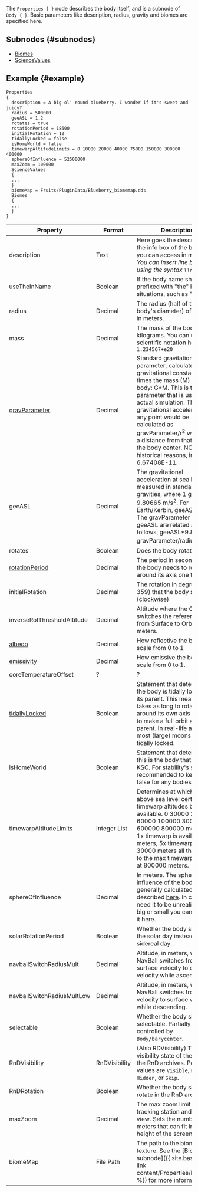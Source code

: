 The `Properties { }` node describes the body itself, and is a subnode of `Body { }`. Basic parameters like description, radius, gravity and biomes are specified here.

## Subnodes {#subnodes}
* [Biomes](/syntax/properties/biomes)
* [ScienceValues](/syntax/properties/sciencevalues)

## Example {#example}
```
Properties
{
  description = A big ol' round blueberry. I wonder if it's sweet and juicy?
  radius = 500000
  geeASL = 1.2
  rotates = true
  rotationPeriod = 18600
  initialRotation = 12
  tidallyLocked = false
  isHomeWorld = false
  timewarpAltitudeLimits = 0 10000 20000 40000 75000 150000 300000 400000
  sphereOfInfluence = 52500000
  maxZoom = 100000
  ScienceValues
  {
  ...
  }
  biomeMap = Fruits/PluginData/Blueberry_biomemap.dds
  Biomes
  {
  ...
  }
}
```

|Property|Format|Description|
|--------|------|-----------|
|description|Text|Here goes the description for the info box of the body that you can access in map view. *You can insert line breaks using the syntax `\\nn`*|
|useTheInName|Boolean|If the body name should be prefixed with "the" in some situations, such as "the sun."|
|radius|Decimal|The radius (half of the body's diameter) of the body in meters.|
|mass|Decimal|The mass of the body in kilograms. You can use scientific notation here, like `1.234567+e20`|
|[gravParameter](https://en.wikipedia.org/wiki/Standard_gravitational_parameter)|Decimal|Standard gravitational parameter, calculated as the gravitational constant (G) times the mass (M) of the body: G\*M. This is the parameter that is used in the actual simulation. The gravitational acceleration in any point would be calculated as gravParameter/r<sup>2</sup> where r is a distance from that point to the body center. NOTE: For historical reasons, in KSP G = 6.67408E-11.|
|geeASL|Decimal|The gravitational acceleration at sea level measured in standard gravities, where 1 g = 9.80665 m/s<sup>2</sup>. For Earth/Kerbin, geeASL = 1. The gravParameter and geeASL are related as follows, geeASL*9.80665 = gravParameter/radius<sup>2</sup>.|
|rotates|Boolean|Does the body rotate or not?|
|[rotationPeriod](https://en.wikipedia.org/wiki/Rotation_period)|Decimal|The period in seconds that the body needs to rotate around its axis one time.|
|initialRotation|Decimal|The rotation in degrees (0-359) that the body starts at (clockwise)|
|inverseRotThresholdAltitude|Decimal|Altitude where the Game switches the reference frame from Surface to Orbit in meters.|
|[albedo](https://en.wikipedia.org/wiki/Albedo)|Decimal|How reflective the body is. scale from 0 to 1|
|[emissivity](https://en.wikipedia.org/wiki/Emissivity)|Decimal|How emissive the body is, scale from 0 to 1.|
|coreTemperatureOffset|?|?|
|[tidallyLocked](https://en.wikipedia.org/wiki/Tidal_locking)|Boolean|Statement that determines if the body is tidally locked to its parent. This means that it takes as long to rotate around its own axis as it does to make a full orbit around its parent. In real-life and KSP most (large) moons are tidally locked.|
|isHomeWorld|Boolean|Statement that determines if this is the body that houses KSC. For stability's sake It's recommended to keep this at false for any bodies you add.|
|timewarpAltitudeLimits|Integer List|Determines at which altitude above sea level certain timewarp altitudes become available. 0 30000 30000 60000 100000 300000 600000 800000 means that 1x timewarp is available at 0 meters, 5x timewarp at 30000 meters all the way up to the max timewarp starting at 800000 meters.|
|sphereOfInfluence|Decimal|In meters. The sphere of influence of the body. This is generally calculated as described [here](http://wiki.kerbalspaceprogram.com/wiki/Sphere_of_influence). In case you need it to be unrealistically big or small you can change it here.|
|solarRotationPeriod|Boolean|Whether the body should use the solar day instead of the sidereal day.|
|navballSwitchRadiusMult|Decimal|Altitude, in meters, where the NavBall switches from surface velocity to orbital velocity while ascending.|
|navballSwitchRadiusMultLow|Decimal|Altitude, in meters, where the NavBall switches from orbital velocity to surface velocity while descending.|
|selectable|Boolean|Whether the body should be selectable. Partially controlled by `Body/barycenter`.|
|RnDVisibility|RnDVisibility|(Also RDVisibility) The visibility state of the body in the RnD archives. Possible values are `Visible`, `Noicon`, `Hidden`, or `Skip`.|
|RnDRotation|Boolean|Whether the body should rotate in the RnD archives.|
|maxZoom|Decimal|The max zoom limit for the tracking station and the map view. Sets the number of meters that can fit in the full height of the screen.|
|biomeMap|File Path|The path to the biome map texture. See the [Biome subnode]({{ site.baseurl }}{% link content/Properties/Biome.md %}) for more information|

